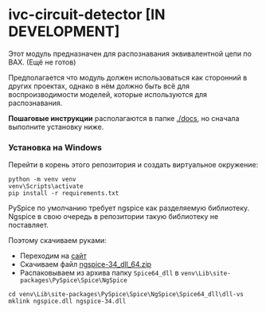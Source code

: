 # ivc-circuit-detector [IN DEVELOPMENT]

Этот модуль предназначен для распознавания эквивалентной цепи по ВАХ. (Ещё не готов)

Предполагается что модуль должен использоваться как сторонний в других проектах, однако в нём должно быть всё для воспроизводимости моделей, которые используются для распознавания.

**Пошаговые инструкции** располагаются в папке [./docs](./docs), но сначала выполните установку ниже.

### Установка на Windows

Перейти в корень этого репозитория и создать виртуальное окружение:
```commandline
python -m venv venv
venv\Scripts\activate
pip install -r requirements.txt
```

PySpice по умолчанию требует ngspice как разделяемую библиотеку. Ngspice в свою очередь в репозитории такую библиотеку не поставляет.

Поэтому скачиваем руками:

* Переходим на [сайт](https://sourceforge.net/projects/ngspice/files/ng-spice-rework/old-releases/34/)
* Скачиваем файл [ngspice-34_dll_64.zip](https://sourceforge.net/projects/ngspice/files/ng-spice-rework/old-releases/34/ngspice-34_dll_64.zip/download)
* Распаковываем из архива папку `Spice64_dll`  в `venv\Lib\site-packages\PySpice\Spice\NgSpice`


```commandline
cd venv\Lib\site-packages\PySpice\Spice\NgSpice\Spice64_dll\dll-vs
mklink ngspice.dll ngspice-34.dll
```